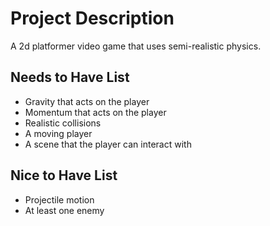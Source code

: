 # Project Description

A 2d platformer video game that uses semi-realistic physics. 

## Needs to Have List
- Gravity that acts on the player
- Momentum that acts on the player
- Realistic collisions
- A moving player
- A scene that the player can interact with 

## Nice to Have List
- Projectile motion
- At least one enemy

